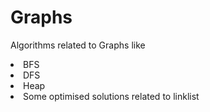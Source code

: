 # Graphs
Algorithms related to Graphs like
<li>BFS
<li>DFS
<li>Heap

<li>Some optimised solutions related to linklist
